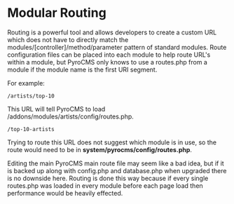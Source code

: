 # Modular Routing

Routing is a powerful tool and allows developers to create a custom URL which does not have to directly match the modules/[controller]/method/parameter pattern of standard modules. Route configuration files can be placed into each module to help route URL's within a module, but PyroCMS only knows to use a routes.php from a module if the module name is the first URI segment.

For example:

	/artists/top-10

This URL will tell PyroCMS to load /addons/modules/artists/config/routes.php.

	/top-10-artists

Trying to route this URL does not suggest which module is in use, so the route would need to be in **system/pyrocms/config/routes.php**.

Editing the main PyroCMS main route file may seem like a bad idea, but if it is backed up along with config.php and database.php when upgraded there is no downside here. Routing is done this way because if every single routes.php was loaded in every module before each page load then performance would be heavily effected.
